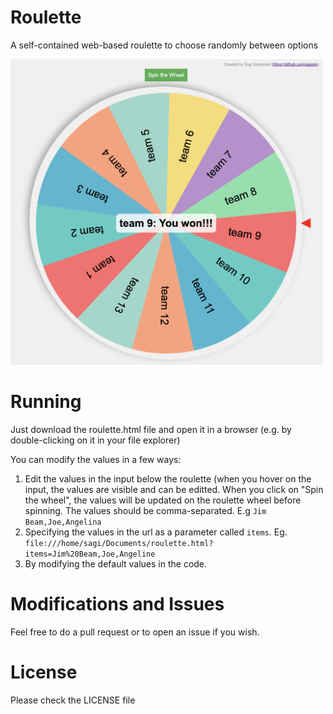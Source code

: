 # Roulette
A self-contained web-based roulette to choose randomly between options

<img src="roulette.png" alt="Project Screenshot" width="500"/>


# Running
Just download the roulette.html file and open it in a browser (e.g. by double-clicking on it in your file explorer)

You can modify the values in a few ways:

1. Edit the values in the input below the roulette (when you hover on the input, the values are visible and can be editted. When you click on "Spin the wheel", the values will be updated on the roulette wheel before spinning. The values should be comma-separated. E.g `Jim Beam,Joe,Angelina`
2. Specifying the values in the url as a parameter called `items`. Eg. `file:///home/sagi/Documents/roulette.html?items=Jim%20Beam,Joe,Angeline`
3. By modifying the default values in the code.

# Modifications and Issues
Feel free to do a pull request or to open an issue if you wish.

# License
Please check the LICENSE file
